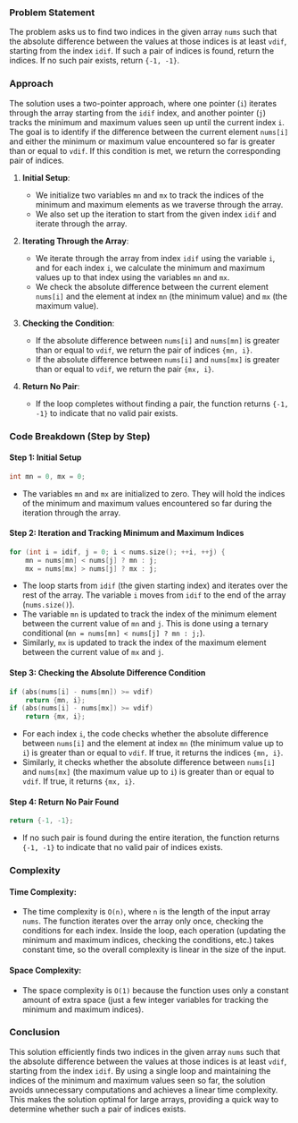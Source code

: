 ### Problem Statement

The problem asks us to find two indices in the given array `nums` such that the absolute difference between the values at those indices is at least `vdif`, starting from the index `idif`. If such a pair of indices is found, return the indices. If no such pair exists, return `{-1, -1}`.

### Approach

The solution uses a two-pointer approach, where one pointer (`i`) iterates through the array starting from the `idif` index, and another pointer (`j`) tracks the minimum and maximum values seen up until the current index `i`. The goal is to identify if the difference between the current element `nums[i]` and either the minimum or maximum value encountered so far is greater than or equal to `vdif`. If this condition is met, we return the corresponding pair of indices.

1. **Initial Setup**:
   - We initialize two variables `mn` and `mx` to track the indices of the minimum and maximum elements as we traverse through the array.
   - We also set up the iteration to start from the given index `idif` and iterate through the array.

2. **Iterating Through the Array**:
   - We iterate through the array from index `idif` using the variable `i`, and for each index `i`, we calculate the minimum and maximum values up to that index using the variables `mn` and `mx`.
   - We check the absolute difference between the current element `nums[i]` and the element at index `mn` (the minimum value) and `mx` (the maximum value).
   
3. **Checking the Condition**:
   - If the absolute difference between `nums[i]` and `nums[mn]` is greater than or equal to `vdif`, we return the pair of indices `{mn, i}`.
   - If the absolute difference between `nums[i]` and `nums[mx]` is greater than or equal to `vdif`, we return the pair `{mx, i}`.

4. **Return No Pair**:
   - If the loop completes without finding a pair, the function returns `{-1, -1}` to indicate that no valid pair exists.

### Code Breakdown (Step by Step)

#### Step 1: Initial Setup

```cpp
int mn = 0, mx = 0;
```

- The variables `mn` and `mx` are initialized to zero. They will hold the indices of the minimum and maximum values encountered so far during the iteration through the array.

#### Step 2: Iteration and Tracking Minimum and Maximum Indices

```cpp
for (int i = idif, j = 0; i < nums.size(); ++i, ++j) {
    mn = nums[mn] < nums[j] ? mn : j;
    mx = nums[mx] > nums[j] ? mx : j;
```

- The loop starts from `idif` (the given starting index) and iterates over the rest of the array. The variable `i` moves from `idif` to the end of the array (`nums.size()`).
- The variable `mn` is updated to track the index of the minimum element between the current value of `mn` and `j`. This is done using a ternary conditional (`mn = nums[mn] < nums[j] ? mn : j;`).
- Similarly, `mx` is updated to track the index of the maximum element between the current value of `mx` and `j`.

#### Step 3: Checking the Absolute Difference Condition

```cpp
if (abs(nums[i] - nums[mn]) >= vdif)
    return {mn, i};
if (abs(nums[i] - nums[mx]) >= vdif)
    return {mx, i};
```

- For each index `i`, the code checks whether the absolute difference between `nums[i]` and the element at index `mn` (the minimum value up to `i`) is greater than or equal to `vdif`. If true, it returns the indices `{mn, i}`.
- Similarly, it checks whether the absolute difference between `nums[i]` and `nums[mx]` (the maximum value up to `i`) is greater than or equal to `vdif`. If true, it returns `{mx, i}`.

#### Step 4: Return No Pair Found

```cpp
return {-1, -1};
```

- If no such pair is found during the entire iteration, the function returns `{-1, -1}` to indicate that no valid pair of indices exists.

### Complexity

#### Time Complexity:
- The time complexity is `O(n)`, where `n` is the length of the input array `nums`. The function iterates over the array only once, checking the conditions for each index. Inside the loop, each operation (updating the minimum and maximum indices, checking the conditions, etc.) takes constant time, so the overall complexity is linear in the size of the input.

#### Space Complexity:
- The space complexity is `O(1)` because the function uses only a constant amount of extra space (just a few integer variables for tracking the minimum and maximum indices).

### Conclusion

This solution efficiently finds two indices in the given array `nums` such that the absolute difference between the values at those indices is at least `vdif`, starting from the index `idif`. By using a single loop and maintaining the indices of the minimum and maximum values seen so far, the solution avoids unnecessary computations and achieves a linear time complexity. This makes the solution optimal for large arrays, providing a quick way to determine whether such a pair of indices exists.